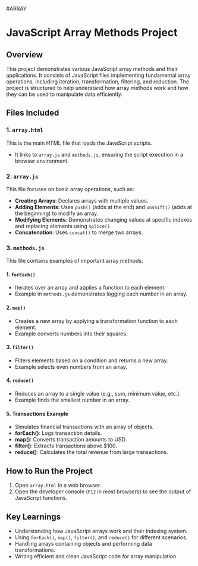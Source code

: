 #ARRAY
# JavaScript Array Methods Project

## Overview
This project demonstrates various JavaScript array methods and their applications. It consists of JavaScript files implementing fundamental array operations, including iteration, transformation, filtering, and reduction. The project is structured to help understand how array methods work and how they can be used to manipulate data efficiently.

## Files Included

### 1. `array.html`
This is the main HTML file that loads the JavaScript scripts.
- It links to `array.js` and `methods.js`, ensuring the script execution in a browser environment.

### 2. `array.js`
This file focuses on basic array operations, such as:
- **Creating Arrays**: Declares arrays with multiple values.
- **Adding Elements**: Uses `push()` (adds at the end) and `unshift()` (adds at the beginning) to modify an array.
- **Modifying Elements**: Demonstrates changing values at specific indexes and replacing elements using `splice()`.
- **Concatenation**: Uses `concat()` to merge two arrays.

### 3. `methods.js`
This file contains examples of important array methods:

#### **1. `forEach()`**
- Iterates over an array and applies a function to each element.
- Example in `methods.js` demonstrates logging each number in an array.

#### **2. `map()`**
- Creates a new array by applying a transformation function to each element.
- Example converts numbers into their squares.

#### **3. `filter()`**
- Filters elements based on a condition and returns a new array.
- Example selects even numbers from an array.

#### **4. `reduce()`**
- Reduces an array to a single value (e.g., sum, minimum value, etc.).
- Example finds the smallest number in an array.

#### **5. Transactions Example**
- Simulates financial transactions with an array of objects.
- **forEach()**: Logs transaction details.
- **map()**: Converts transaction amounts to USD.
- **filter()**: Extracts transactions above $100.
- **reduce()**: Calculates the total revenue from large transactions.

## How to Run the Project
1. Open `array.html` in a web browser.
2. Open the developer console (`F12` in most browsers) to see the output of JavaScript functions.

## Key Learnings
- Understanding how JavaScript arrays work and their indexing system.
- Using `forEach()`, `map()`, `filter()`, and `reduce()` for different scenarios.
- Handling arrays containing objects and performing data transformations.
- Writing efficient and clean JavaScript code for array manipulation.

